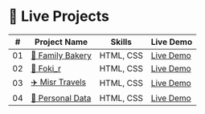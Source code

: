 <!--# project-html-Css-Bootstrap-Route

## 🚀 Live Projects

| #  | Project Name        | Skills     | Live Demo |
|----|---------------------|------------|-----------|
| 01 | 🍞 Family Bakery    | HTML, CSS  | [Live Demo](https://mohamedsalam5a.github.io/project-html-Css-Bootstrap-Route/Family_Backery/) |
| 02 | 🎨 Foki_r           | HTML, CSS  | [Live Demo](https://mohamedsalam5a.github.io/project-html-Css-Bootstrap-Route/Foki_r/) |
| 03 | ✈️ Misr Travels     | HTML, CSS  | [Live Demo](https://mohamedsalam5a.github.io/project-html-Css-Bootstrap-Route/Misr%20Travels/) |
| 04 | 👤 Personal Data    | HTML, CSS  | [Live Demo](https://mohamedsalam5a.github.io/project-html-Css-Bootstrap-Route/Personal%20Data/) |-->

# 🚀 Live Projects

| #  | Project Name | Skills     | Live Demo |
|----|--------------|------------|-----------|
| 01 | [🍞 Family Bakery](./Family-Bakery/README.md) | HTML, CSS | [Live Demo](https://mohamedsalam5a.github.io/project-html-Css-Bootstrap-Route/Family-Bakery/) |
| 02 | [🎨 Foki_r](./Foki_r/README.md) | HTML, CSS | [Live Demo](https://mohamedsalam5a.github.io/project-html-Css-Bootstrap-Route/Foki_r/) |
| 03 | [✈️ Misr Travels](./Misr-Travels/README.md) | HTML, CSS | [Live Demo](https://mohamedsalam5a.github.io/project-html-Css-Bootstrap-Route/Misr-Travels/) |
| 04 | [👤 Personal Data](./Personal-Data/README.md) | HTML, CSS | [Live Demo](https://mohamedsalam5a.github.io/project-html-Css-Bootstrap-Route/Personal-Data/) |


